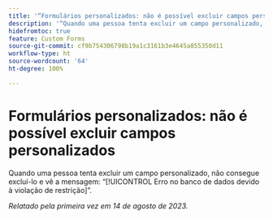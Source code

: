 ```yaml
---
title: '“Formulários personalizados: não é possível excluir campos personalizados”'
description: '“Quando uma pessoa tenta excluir um campo personalizado, não consegue excluí-lo e vê a mensagem: erro no banco de dados devido à violação de restrição.”'
hidefromtoc: true
feature: Custom Forms
source-git-commit: cf9b754306798b19a1c3161b3e4645a855350d11
workflow-type: ht
source-wordcount: '64'
ht-degree: 100%

---
```



# Formulários personalizados: não é possível excluir campos personalizados

Quando uma pessoa tenta excluir um campo personalizado, não consegue excluí-lo e vê a mensagem: “[!UICONTROL Erro no banco de dados devido à violação de restrição]”.

_Relatado pela primeira vez em 14 de agosto de 2023._

